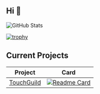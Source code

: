 ## Hi 👋

<!-- Credit: https://github.com/anuraghazra/github-readme-stats -->
![GitHub Stats](https://github-readme-stats.vercel.app/api?username=PakkoGraphic&count_private=true&show_icons=true&theme=tokyonight)

[![trophy](https://github-profile-trophy.vercel.app/?username=PakkoGraphic&theme=tokyonight)](https://github.com/ryo-ma/github-profile-trophy)

## Current Projects

|                                            Project                                           |                                                                                          Card                                                                                         |
|:--------------------------------------------------------------------------------------------:|:-------------------------------------------------------------------------------------------------------------------------------------------------------------------------------------:|
|                        [TouchGuild](https://github.com/DinographicPixels/TouchGuild)                       |         [![Readme Card](https://github-readme-stats.vercel.app/api/pin/?username=DinographicPixels&repo=TouchGuild&theme=tokyonight)](https://github.com/anuraghazra/github-readme-stats)        |
